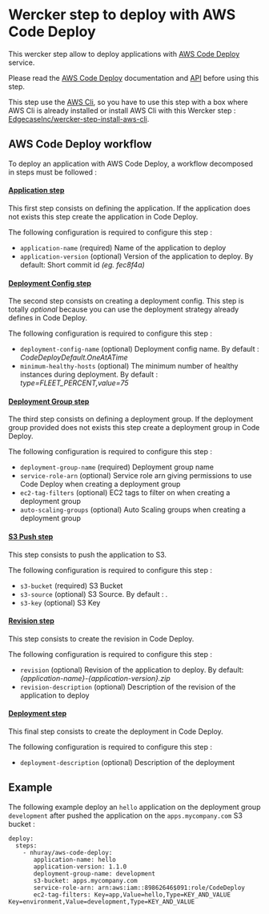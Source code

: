 Wercker step to deploy with AWS Code Deploy
=======================

This wercker step allow to deploy applications with [AWS Code Deploy](http://docs.aws.amazon.com/codedeploy/latest/userguide/welcome.html) service.

Please read the [AWS Code Deploy](http://docs.aws.amazon.com/codedeploy/latest/userguide/welcome.html) documentation and [API](http://docs.aws.amazon.com/cli/latest/reference/deploy/index.html) before using this step.

This step use the [AWS Cli](http://docs.aws.amazon.com/cli/latest/reference/), so you have to use this step with a box where AWS Cli is already installed
or install AWS Cli with this Wercker step : [EdgecaseInc/wercker-step-install-aws-cli](https://github.com/EdgecaseInc/wercker-step-install-aws-cli).

## AWS Code Deploy workflow

To deploy an application with AWS Code Deploy, a workflow decomposed in steps must be followed : 

#### [Application step](http://docs.aws.amazon.com/cli/latest/reference/deploy/create-application.html) 

This first step consists on defining the application. If the application does not exists this step create the application in Code Deploy.
 
The following configuration is required to configure this step :

* `application-name` (required) Name of the application to deploy
* `application-version` (optional) Version of the application to deploy. By default: Short commit id _(eg. fec8f4a)_

#### [Deployment Config step](http://docs.aws.amazon.com/cli/latest/reference/deploy/create-deployment-config.html)

The second step consists on creating a deployment config. This step is totally *optional* because you can use the deployment strategy already defines in Code Deploy.

The following configuration is required to configure this step :

* `deployment-config-name` (optional) Deployment config name. By default : _CodeDeployDefault.OneAtATime_
* `minimum-healthy-hosts` (optional) The minimum number of healthy instances during deployment. By default : _type=FLEET_PERCENT,value=75_

#### [Deployment Group step](http://docs.aws.amazon.com/cli/latest/reference/deploy/create-deployment-group.html)

The third step consists on defining a deployment group. If the deployment group provided does not exists this step create a deployment group in Code Deploy.

The following configuration is required to configure this step :

* `deployment-group-name` (required) Deployment group name
* `service-role-arn` (optional) Service role arn giving permissions to use Code Deploy when creating a deployment group
* `ec2-tag-filters` (optional) EC2 tags to filter on when creating a deployment group
* `auto-scaling-groups` (optional) Auto Scaling groups when creating a deployment group 

#### [S3 Push step](http://docs.aws.amazon.com/cli/latest/reference/deploy/push.html)

This step consists to push the application to S3.

The following configuration is required to configure this step :

* `s3-bucket` (required) S3 Bucket
* `s3-source` (optional) S3 Source. By default : _._
* `s3-key` (optional) S3 Key

#### [Revision step](http://docs.aws.amazon.com/cli/latest/reference/deploy/register-application-revision.html) 

This step consists to create the revision in Code Deploy.

The following configuration is required to configure this step :

* `revision` (optional) Revision of the application to deploy. By default: _{application-name}-{application-version}.zip_
* `revision-description` (optional) Description of the revision of the application to deploy

#### [Deployment step](http://docs.aws.amazon.com/cli/latest/reference/deploy/create-deployment.html) 

This final step consists to create the deployment in Code Deploy.

The following configuration is required to configure this step :

* `deployment-description` (optional) Description of the deployment

## Example

The following example deploy an `hello` application on the deployment group `development` after pushed the application on the `apps.mycompany.com` S3 bucket :

```
deploy:
  steps:
    - nhuray/aws-code-deploy:
       application-name: hello
       application-version: 1.1.0
       deployment-group-name: development
       s3-bucket: apps.mycompany.com
       service-role-arn: arn:aws:iam::89862646$091:role/CodeDeploy
       ec2-tag-filters: Key=app,Value=hello,Type=KEY_AND_VALUE Key=environment,Value=development,Type=KEY_AND_VALUE
```
